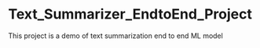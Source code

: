 # Text_Summarizer_EndtoEnd_Project
This project is a demo of text summarization end to end ML model
